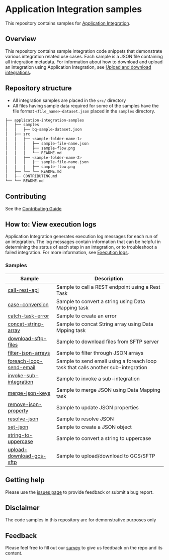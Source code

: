 # Application Integration samples

This repository contains samples for
[Application Integration](https://cloud.google.com/application-integration/docs).

## Overview

This repository contains sample integration code snippets that demonstrate various integration related use cases.
Each sample is a JSON file containing all integration metadata. For information about how to download and upload an integration using Application Integration, see [Upload and download integrations](https://cloud.google.com/application-integration/docs/upload-download).

## Repository structure

*   All integration samples are placed in the `src/` directory
*   All files having sample data required for some of the samples have the
file format `<file_name>-dataset.json` placed in the `samples` directory.

```bash
├── application-integration-samples
│   ├── samples
│   │   ├── bq-sample-dataset.json
│   ├── src
│   │   ├── <sample-folder-name-1>
│   │   │   ├── sample-file-name.json
│   │   │   ├── sample-flow.png
│   │   │   └── README.md
│   │   ├── <sample-folder-name-2>
│   │   │   ├── sample-file-name.json
│   │   │   ├── sample-flow.png
│   ├── └── └── README.md
│   ├── CONTRIBUTING.md
└── └── README.md
```

## Contributing

See the [Contributing Guide](CONTRIBUTING.md)

## How to: View execution logs

Application Integration generates execution log messages for each run of an
integration. The log messages contain information that can be helpful in
determining the status of each step in an integration, or to troubleshoot a
failed integration. For more information, see
[Execution logs](https://cloud.google.com/application-integration/docs/viewing-logs).

### <a name="samples"></a>Samples

| Sample | Description |
|---|---|
| [call-rest-api](src/call-rest-api) | Sample to call a REST endpoint using a Rest Task |
| [case-conversion](src/case-conversion) | Sample to convert a string using Data Mapping task |
| [catch-task-error](src/catch-task-error) | Sample to create an error |
| [concat-string-array](src/concat-string-array) | Sample to concat String array using Data Mpping task |
| [download-sftp-files](src/download-sftp-files) | Sample to download files from SFTP server |
| [filter-json-arrays](src/filter-json-arrays) | Sample to filter through JSON arrays |
| [foreach-loop-send-email](src/foreach-loop-send-email) | Sample to send email using a foreach loop task that calls another sub-integration |
| [invoke-sub-integration](src/invoke-sub-integration) | Sample to invoke a sub-integration |
| [merge-json-keys](src/merge-json-keys) | Sample to merge JSON using Data Mapping task |
| [remove-json-property](src/remove-json-property) | Sample to update JSON properties |
| [resolve-json](src/resolve-json) | Sample to resolve JSON  |
| [set-json](src/set-json) | Sample to create a JSON object |
| [string-to-uppercase](src/string-to-uppercase) | Sample to convert a string to uppercase |
| [upload-download-gcs-sftp](src/upload-download-gcs-sftp) | Sample to upload/download to GCS/SFTP |                    |

## Getting help

Please use the [issues page](https://github.com/GoogleCloudPlatform/application-integration-samples/issues) to provide feedback or submit a bug report.

## Disclaimer

The code samples in this repository are for demonstrative purposes only

## Feedback

Please feel free to fill out our [survey](https://forms.gle/qJzdCFNW7fZr33Z17) to give us feedback on the repo and its content.